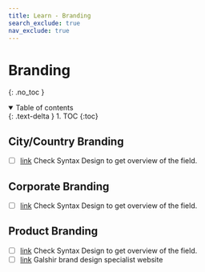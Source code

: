 ```yaml
---
title: Learn - Branding
search_exclude: true
nav_exclude: true
---
```


<!-- prettier-ignore-start -->
# Branding
{: .no_toc }

<details open markdown="block">
  <summary>
    Table of contents
  </summary>
  {: .text-delta }
1. TOC
{:toc}
</details>

<!-- prettier-ignore-end -->

## City/Country Branding

-   [ ] [link](https://www.syntaxdesign.com/expertise) Check Syntax Design to get overview of the field.

## Corporate Branding

-   [ ] [link](https://www.syntaxdesign.com/expertise) Check Syntax Design to get overview of the field.

## Product Branding

-   [ ] [link](https://www.syntaxdesign.com/expertise) Check Syntax Design to get overview of the field.
-   [ ] [link](https://galshir.com/) Galshir brand design specialist website
